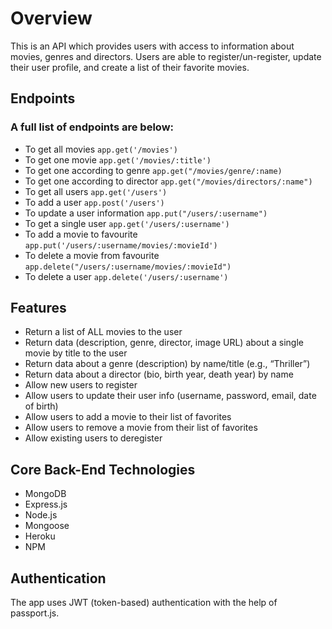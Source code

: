 # Overview

This is an API which provides users with access to information about movies, genres and directors. Users are able to register/un-register, update their user profile, and create a list of their favorite movies.

## Endpoints

### A full list of endpoints are below:
- To get all movies `app.get('/movies')`
- To get one movie `app.get('/movies/:title')`
- To get one according to genre `app.get("/movies/genre/:name)`
- To get one according to director `app.get("/movies/directors/:name")`
- To get all users `app.get('/users')`
- To add a user `app.post('/users')`
- To update a user information `app.put("/users/:username")`
- To get a single user `app.get('/users/:username')`
- To add a movie to favourite `app.put('/users/:username/movies/:movieId')`
- To delete a movie from favourite `app.delete("/users/:username/movies/:movieId")`
- To delete a user `app.delete('/users/:username')`

## Features

- Return a list of ALL movies to the user
- Return data (description, genre, director, image URL) about a single movie by title to the user
- Return data about a genre (description) by name/title (e.g., “Thriller”)
- Return data about a director (bio, birth year, death year) by name
- Allow new users to register
- Allow users to update their user info (username, password, email, date of birth)
- Allow users to add a movie to their list of favorites
- Allow users to remove a movie from their list of favorites
- Allow existing users to deregister

## Core Back-End Technologies

- MongoDB
- Express.js
- Node.js
- Mongoose
- Heroku
- NPM

## Authentication

The app uses JWT (token-based) authentication with the help of passport.js.